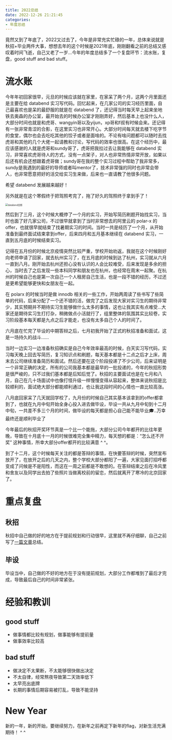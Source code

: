 ```yaml
---
title: 2022总结
date: 2022-12-26 21:21:45
categories:
- 年度总结
---
```


竟然又到了年底了，2022又过去了，今年是非常充实忙碌的一年，总体来说就是秋招+毕业两件大事，想想去年的这个时候是2021年底，刚刚翻看之前的总结又感叹着时间飞逝，自己又老了一岁…今年的年度总结多了一个复盘环节：流水账，复盘，good stuff and bad stuff。

# 流水账

今年年初回家很早，元旦的时候应该就在家里，在家呆了两个月，这两个月里面还是主要在给 databend 实习写代码。回忆起来，在几家公司的实习经历里面，自己最喜欢也是呆的最舒服的就是在 databend 了，还记得当时每天早上起来坐地铁去奥森的办公室，最开始去的时候办公室才刚刚弄好，然后基本上也没什么人，大部分时间也就是和虎哥、wangyin哥以及yijun，xp哥和f叔有时候会来。还记得有一张非常青涩的合影，在这里实习也非常开心。大部分时间每天就去楼下吃字节的食堂，偶尔也会去吃吃其他的饺子或者是面啥的。不论有啥问题都可以随时去找虎哥和其他的几个大佬一起请教和讨论，写代码的效率也很高。在这个经历中，最应该感谢的人就是虎哥和sundy哥了，虎哥把我拉过去让我能够在 databend 实习，非常喜欢虎哥待人的方式，没有一点架子，对人也非常热情非常开放，如果以后还有机会还想跟着虎哥做；sundy哥在我的整个实习过程中帮助了我非常多，sundy是我遇到的最好的导师或者叫mentor了，技术非常强的同时也非常会带人，也非常愿意把好的活交给实习生来做，后来也一直请教了他很多问题。

希望 databend 发展越来越好！

另外就是在这个寒假终于把驾照考完了，拖了好久的驾照终于拿到手了！

<img src="photo.png" alt="databend合影" style="zoom:50%;" />

然后到了三月，这个时候大概停了一个月的实习，开始写简历刷题开始找实习，当时也面了好几家公司，不过很早就拿到了当时非常想去的阿里云的 polar-x 的offer，也就很早就结束了找暑期实习的时间。当时一共是经历了一个月，从开始准备到最终面试结束拿到offer，后来四月和五月基本继续在 databend 实习，一直到五月底的时候结束实习。

记得在五月份的时候北京疫情突然比较严重，学校开始劝返，我就在这个时候刚好向老师申请了回家，就去杭州实习了，在五月底的时候到达了杭州，实习就从六月一直到八月。刚开始去杭州还担心没有认识的人会比较难受，后来发现是多余的担心，当时去了之后发现一些本科同学和朋友也在杭州，也经常在周末一起聚。在杭州的时候自己也是第一次自己一个人租房自己生活，也是一段不错的经历，不过还是更希望能够更快和女朋友在一起。

在 polarx 的时候当时是做 innodb 相关的一些工作，开始两周读了些书写了些简单的代码，后来分配了一个还不错的活，做完了之后发现大家对实习生的期待非常少，其实预期并不期待实习生能够做什么太多的事情，这也让我其实有点难受…大家还是期待实习生打打杂，稍微做点小活就行了，组里整体的氛围其实比较卷，实习阶段基本每天都是九点之后才能走，也没有太多自己个人的时间了。

六月底在忙完了毕设的中期答辩之后，七月初我开始了正式的秋招准备和面试，这是一场持久的战斗……

当时一边实习一边准备秋招确实是自己今年效率最高的时候，白天实习写代码，实习每天晚上回去写简历，复习知识点和刷题，每天基本都是十二点之后才上床，周末去公司继续准备简历和面试。然后还要在这个阶段投递了不少公司，后来证明是一个非常正确的决定，所有的公司我基本都是最早的一批投递的，今年的秋招形势是很严峻的，只不过我们基本都是后知后觉了。秋招的主要面试也是在七月和八月，自己在几十场面试中也像打怪升级一样慢慢变得从容起来，整体来说秋招是比较顺利的，面试绝大部分都能顺利通过，也让我这段时间的心情也一直比较高涨。

八月底回家呆了几天就回学校了，九月份的时候自己其实基本该拿到的offer都拿到了，也就在九月中旬开始全身心投入进去做毕设，毕设一共从九月中旬到十二月中旬，一共差不多三个月的时间，做毕设的每天都是担心自己能不能毕业🎓..万幸最终还是顺利毕业了

今年最后的秋招开奖环节真是一个比一个能拖，大部分公司今年都开的比往年更晚，导致在十月底十一月的时候很难完全集中精力，每天想的都是：“怎么还不开奖” 这种事情，所幸大部分offer都开的比较满意 ^ ^。

到了十二月，这个时候每天关注的都是答辩的事情，在快要答辩的时候，突然宣布放开了，在放开之后的几天之内，整个学校大部分都阳了一遍，大家见面打招呼都变成了问候是不是阳性，而这在一周之前都是不敢想的。在答辩结束之后在冷风里和舍友以及同学出去拍了些照片当做离校前的留恋，然后就离开了寒冷的北京回家了。

# 重点复盘

## 秋招

秋招中自己做的好的地方在于提前规划和行动很早，这里就不再仔细聊，自己之前写了[一篇文章](https://zhuanlan.zhihu.com/p/593252104)总结。

## 毕设

毕设当中，自己做的不好的地方在于没有提前规划，大部分工作都堆到了最后才完成，导致最后自己的时间非常紧张。

# 经验和教训

## good stuff

* 做事情都比较有规划，做事能够有提前量
* 做事效率比较高

## bad stuff

* 做决定不太果断，不太能够很快做出决定
* 不太自律，经常熬夜导致第二天效率低下
* 太早亮出底牌
* 长期的事情后期容易被打乱，导致不能坚持

# New Year

新的一年，新的开始，要继续努力，在新年之前再定下新年的flag，对新生活充满期待！ ^ ^

